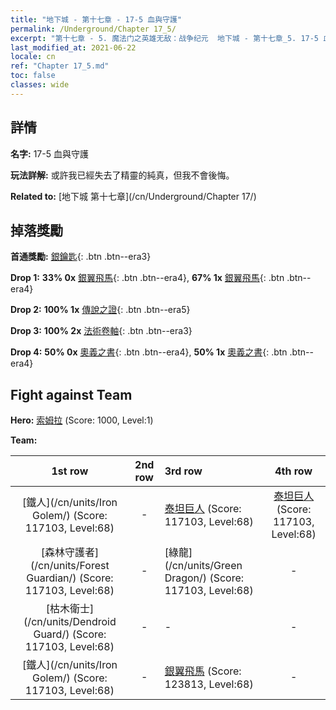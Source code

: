 ```yaml
---
title: "地下城 - 第十七章 - 17-5 血與守護"
permalink: /Underground/Chapter 17_5/
excerpt: "第十七章 - 5. 魔法门之英雄无敌：战争纪元  地下城 - 第十七章_5. 17-5 血與守護"
last_modified_at: 2021-06-22
locale: cn
ref: "Chapter 17_5.md"
toc: false
classes: wide
---
```


## 詳情

 **名字:** 17-5 血與守護

 **玩法詳解:**       或許我已經失去了精靈的純真，但我不會後悔。

 **Related to:** [地下城 第十七章](/cn/Underground/Chapter 17/)

## 掉落獎勵

 **首通獎勵:** [銀鑰匙](/cn/Items/con_693/){: .btn .btn--era3}

 **Drop 1:** **33% 0x** [銀翼飛馬](/cn/Items/unt_202/){: .btn .btn--era4}, **67% 1x** [銀翼飛馬](/cn/Items/unt_202/){: .btn .btn--era4}

 **Drop 2:** **100% 1x** [傳說之證](/cn/Items/mat_67/){: .btn .btn--era5}

 **Drop 3:** **100% 2x** [法術卷軸](/cn/Items/con_694/){: .btn .btn--era3}

 **Drop 4:** **50% 0x** [奧義之書](/cn/Items/mat_60/){: .btn .btn--era4}, **50% 1x** [奧義之書](/cn/Items/mat_60/){: .btn .btn--era4}


## Fight against Team
 **Hero:** [索姆拉](/cn/heroes/Solmyr/) (Score: 1000, Level:1)

 **Team:**


  | 1st row | 2nd row | 3rd row | 4th row |
  |:----:|:----:|:----|:----:|
  | [鐵人](/cn/units/Iron Golem/) (Score: 117103, Level:68)  | - | [泰坦巨人](/cn/units/Giant/) (Score: 117103, Level:68)  | [泰坦巨人](/cn/units/Giant/) (Score: 117103, Level:68)  |
  | [森林守護者](/cn/units/Forest Guardian/) (Score: 117103, Level:68)  | - | [綠龍](/cn/units/Green Dragon/) (Score: 117103, Level:68)  | - |
  | [枯木衛士](/cn/units/Dendroid Guard/) (Score: 117103, Level:68)  | - | - | - |
  | [鐵人](/cn/units/Iron Golem/) (Score: 117103, Level:68)  | - | [銀翼飛馬](/cn/units/Pegasus/) (Score: 123813, Level:68)  | - |


